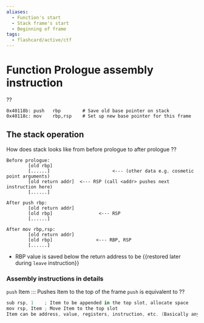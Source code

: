 ```yaml
---
aliases:
  - Function's start 
  - Stack frame's start
  - Beginning of frame
tags:
  - flashcard/active/ctf
---
```



# Function Prologue assembly instruction
??
```
0x40118b: push   rbp        # Save old base pointer on stack
0x40118c: mov    rbp,rsp    # Set up new base pointer for this frame
```

## The stack operation
How does stack looks like from before prologue to after prologue
??
```
Before prologue:
        [old rbp]
        [......]                       <--- (other data e.g. cosmetic point arguments)
        [old return addr]  <--- RSP (call <addr> pushes next instruction here)
        [......]

After push rbp:
        [old return addr]
        [old rbp]                 <--- RSP
        [......]

After mov rbp,rsp:
        [old return addr]
        [old rbp]                <--- RBP, RSP
        [......]
```

- RBP value is saved below the return address to be {{restored later during `leave` instruction}} 

### Assembly instructions in details

`push` Item ::: Pushes Item to the top of the frame 
`push` is equivalent to
??
```as
sub rsp, 1    ; Item to be appended in the top slot, allocate space 
mov rsp, Item ; Move Item to the top slot
Item can be address, value, registers, instruction, etc. (Basically anything).
```

